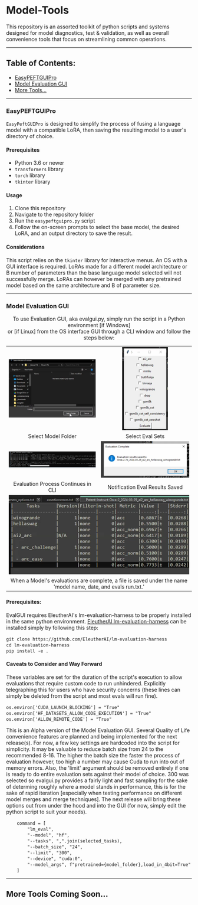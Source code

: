 # Model-Tools

This repository is an assorted toolkit of python scripts and systems designed for model diagnostics, test & validation, as well as overall convenience tools that focus on streamlining common operations.

---

## Table of Contents:
- [EasyPEFTGUIPro](#easypeftguipro)
- [Model Evaluation GUI](#model-evaluation-gui)
- [More Tools...](#more-tools)

---

### EasyPEFTGUIPro

`EasyPeftGUIPro` is designed to simplify the process of fusing a language model with a compatible LoRA, then saving the resulting model to a user's directory of choice.

#### Prerequisites

- Python 3.6 or newer
- `transformers` library
- `torch` library
- `tkinter` library

#### Usage

1. Clone this repository
2. Navigate to the repository folder
3. Run the `easypeftguipro.py` script
4. Follow the on-screen prompts to select the base model, the desired LoRA, and an output directory to save the result.

#### Considerations

This script relies on the `tkinter` library for interactive menus. An OS with a GUI interface is required.
LoRAs made for a different model architecture or B number of parameters than the base language model selected will not successfully merge.
LoRAs can however be merged with any pretrained model based on the same architecture and B of parameter size.

---

### Model Evaluation GUI

<p align="center">
To use Evaluation GUI, aka evalgui.py, simply run the script in a Python environment [if Windows]<BR>
or [if Linux] from the OS interface GUI through a CLI window and follow the steps below:
</p>

<table align="center">
  <tr>
    <td align="center"><img src="media/evalgui/1_modelselect.png" width="300"/></td>
    <td align="center"><img src="media/evalgui/2_evalselect.png" height="225"/></td>
  </tr>
  <tr>
    <td align="center">Select Model Folder</td>
    <td align="center">Select Eval Sets</td>
  </tr>
  <tr>
    <td align="center"><img src="media/evalgui/3_evalprocess.png" width="300"/></td>
    <td align="center"><img src="media/evalgui/4_evalnotification.png" width="300"/></td>
  </tr>
  <tr>
    <td align="center">Evaluation Process Continues in CLI</td>
    <td align="center">Notification Eval Results Saved</td>
  </tr>
  <tr>
    <td colspan="2" align="center"><img src="media/evalgui/5_evalresults.png" width="600"/></td>
  </tr>
  <tr>
    <td colspan="2" align="center">When a Model's evaluations are complete, a file is saved under the name 'model name, date, and evals run.txt.'</td>
  </tr>
</table>

<p align="center">
</p>

#### Prerequisites:
EvalGUI requires EleutherAI's lm-evaluation-harness to be properly installed in the same python environment.
[EleutherAI lm-evaluation-harness](https://github.com/EleutherAI/lm-evaluation-harness)
can be installed simply by following this step:
```
git clone https://github.com/EleutherAI/lm-evaluation-harness
cd lm-evaluation-harness
pip install -e .
```
#### Caveats to Consider and Way Forward
These variables are set for the duration of the script's execution to allow evaluations that require custom code to run unhindered.
Explicitly telegraphing this for users who have security concerns (these lines can simply be deleted from the script and most evals will run fine).
```
os.environ['CUDA_LAUNCH_BLOCKING'] = "True"
os.environ['HF_DATASETS_ALLOW_CODE_EXECUTION'] = "True"
os.environ['ALLOW_REMOTE_CODE'] = "True"
```
This is an Alpha version of the Model Evaluation GUI. Several Quality of Life convenience features are planned and being implemented for the next release(s).
For now, a few key settings are hardcoded into the script for simplicity. It may be valuable to reduce batch size from 24 to the recommended 8-16. The higher the
batch size the faster the process of evaluation however, too high a number may cause Cuda to run into out of memory errors. Also, the 'limit' argument should be
removed entirely if one is ready to do entire evaluation sets against their model of choice. 300 was selected so evalgui.py provides a fairly light and fast sampling
for the sake of determing roughly where a model stands in performance, this is for the sake of rapid iteration [especially when testing performance on different model
merges and merge techniques]. The next release will bring these options out from under the hood and into the GUI (for now, simply edit the python script to suit your needs).

```
    command = [
        "lm_eval",
        "--model", "hf",
        "--tasks", ",".join(selected_tasks),
        "--batch_size", "24",
        "--limit", "300",
        "--device", "cuda:0",
        "--model_args", f"pretrained={model_folder},load_in_4bit=True"
    ]
```


---

## More Tools Coming Soon...
<!-- Future sections for additional tools will go here -->
